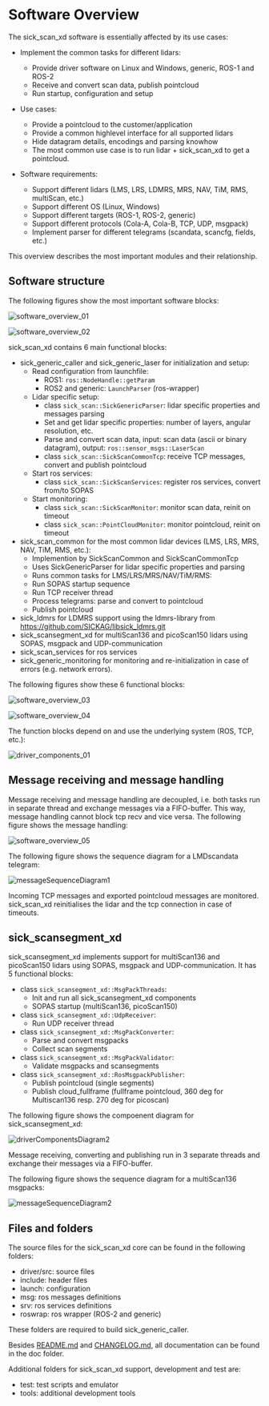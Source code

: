 # Software Overview

The sick_scan_xd software is essentially affected by its use cases:

* Implement the common tasks for different lidars:
    * Provide driver software on Linux and Windows, generic, ROS-1 and ROS-2
    * Receive and convert scan data, publish pointcloud
    * Run startup, configuration and setup

* Use cases: 
    * Provide a pointcloud to the customer/application
    * Provide a common highlevel interface for all supported lidars
    * Hide datagram details, encodings and parsing knowhow
    * The most common use case is to run lidar + sick_scan_xd to get a pointcloud.

* Software requirements:
    * Support different lidars (LMS, LRS, LDMRS, MRS, NAV, TiM, RMS, multiScan, etc.) 
    * Support different OS (Linux, Windows)
    * Support different targets (ROS-1, ROS-2, generic)
    * Support different protocols (Cola-A, Cola-B, TCP, UDP, msgpack)
    * Implement parser for different telegrams (scandata, scancfg, fields, etc.)

This overview describes the most important modules and their relationship.

## Software structure

The following figures show the most important software blocks:

![software_overview_01](software_overview_01.png)

![software_overview_02](software_overview_02.png)

sick_scan_xd contains 6 main functional blocks:

* sick_generic_caller and sick_generic_laser for initialization and setup:
    * Read configuration from launchfile:
        * ROS1: `ros::NodeHandle::getParam`
        * ROS2 and generic: `LaunchParser` (ros-wrapper)
    * Lidar specific setup:
        * class `sick_scan::SickGenericParser`: lidar specific properties and messages parsing
        * Set and get lidar specific properties: number of layers, angular resolution, etc.
        * Parse and convert scan data, input: scan data (ascii or binary datagram), output: `ros::sensor_msgs::LaserScan`
        * class `sick_scan::SickScanCommonTcp`: receive TCP messages, convert and publish pointcloud
    * Start ros services:
        * class `sick_scan::SickScanServices`: register ros services, convert from/to SOPAS
    * Start monitoring:
        * class `sick_scan::SickScanMonitor`: monitor scan data, reinit on timeout
        * class `sick_scan::PointCloudMonitor`: monitor pointcloud, reinit on timeout
* sick_scan_common for the most common lidar devices (LMS, LRS, MRS, NAV, TiM, RMS, etc.):
    * Implemention by SickScanCommon and SickScanCommonTcp
    * Uses SickGenericParser for lidar specific properties and parsing
    * Runs common tasks for LMS/LRS/MRS/NAV/TiM/RMS:
    * Run SOPAS startup sequence
    * Run TCP receiver thread
    * Process telegrams: parse and convert to pointcloud
    * Publish pointcloud
* sick_ldmrs for LDMRS support using the ldmrs-library from https://github.com/SICKAG/libsick_ldmrs.git
* sick_scansegment_xd for multiScan136 and picoScan150 lidars using SOPAS, msgpack and UDP-communication
* sick_scan_services for ros services
* sick_generic_monitoring for monitoring and re-initialization in case of errors (e.g. network errors).

The following figures show these 6 functional blocks:

![software_overview_03](software_overview_03.png)

![software_overview_04](software_overview_04.png)

The function blocks depend on and use the underlying system (ROS, TCP, etc.):

![driver_components_01](driverComponentsDiagram1.png)

## Message receiving and message handling

Message receiving and message handling are decoupled, i.e. both tasks run in separate thread and exchange messages via a FIFO-buffer. This way, message handling cannot block tcp recv and vice versa. The following figure shows the message handling:

![software_overview_05](software_overview_05.png)

The following figure shows the sequence diagram for a LMDscandata telegram:

![messageSequenceDiagram1](messageSequenceDiagram1.png)

Incoming TCP messages and exported pointcloud messages are monitored. sick_scan_xd reinitialises the lidar and the tcp connection in case of timeouts.

## sick_scansegment_xd

sick_scansegment_xd implements support for multiScan136 and picoScan150 lidars using SOPAS, msgpack and UDP-communication. It has 5 functional blocks:

* class `sick_scansegment_xd::MsgPackThreads`:
    * Init and run all sick_scansegment_xd components
    * SOPAS startup (multiScan136, picoScan150)
* class `sick_scansegment_xd::UdpReceiver`:
    * Run UDP receiver thread
* class `sick_scansegment_xd::MsgPackConverter`:
    * Parse and convert msgpacks
    * Collect scan segments
* class `sick_scansegment_xd::MsgPackValidator`:
    * Validate msgpacks and scansegments
* class `sick_scansegment_xd::RosMsgpackPublisher`:
    * Publish pointcloud (single segments)
    * Publish cloud_fullframe (fullframe pointcloud, 360 deg for Multiscan136 resp. 270 deg for picoscan)

The following figure shows the compoenent diagram for sick_scansegment_xd:

![driverComponentsDiagram2](driverComponentsDiagram2.png)

Message receiving, converting and publishing run in 3 separate threads and exchange their messages via a FIFO-buffer.

The following figure shows the sequence diagram for a multiScan136 msgpacks:

![messageSequenceDiagram2](messageSequenceDiagram2.png)

## Files and folders

The source files for the sick_scan_xd core can be found in the following folders:
* driver/src: source files
* include: header files
* launch: configuration
* msg: ros messages definitions
* srv: ros services definitions
* roswrap: ros wrapper (ROS-2 and generic)

These folders are required to build sick_generic_caller.

Besides [README.md](../README.md) and [CHANGELOG.md](../CHANGELOG.md), all documentation can be found in the doc folder. 

Additional folders for sick_scan_xd support, development and test are:
* test: test scripts and emulator
* tools: additional development tools
